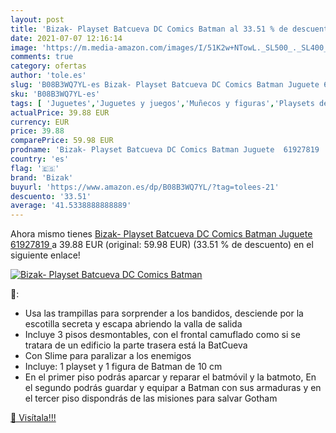 ```yaml
---
layout: post
title: 'Bizak- Playset Batcueva DC Comics Batman al 33.51 % de descuento'
date: 2021-07-07 12:16:14
image: 'https://m.media-amazon.com/images/I/51K2w+NTowL._SL500_._SL400_.jpg'
comments: true
category: ofertas
author: 'tole.es'
slug: 'B08B3WQ7YL-es Bizak- Playset Batcueva DC Comics Batman Juguete 61927819'
sku: 'B08B3WQ7YL-es'
tags: [ 'Juguetes','Juguetes y juegos','Muñecos y figuras','Playsets de figuras de juguete para niños','bizak','bizak-', ]
actualPrice: 39.88 EUR
currency: EUR
price: 39.88
comparePrice: 59.98 EUR
prodname: 'Bizak- Playset Batcueva DC Comics Batman Juguete  61927819 '
country: 'es'
flag: '🇪🇸'
brand: 'Bizak'
buyurl: 'https://www.amazon.es/dp/B08B3WQ7YL/?tag=tolees-21'
descuento: '33.51'
average: '41.5338888888889'
---
```


Ahora mismo tienes [Bizak- Playset Batcueva DC Comics Batman Juguete  61927819 ](https://www.amazon.es/dp/B08B3WQ7YL/?tag=tolees-21) a 39.88 EUR (original: 59.98 EUR) (33.51 %  de descuento) en el siguiente enlace!

[![Bizak- Playset Batcueva DC Comics Batman](https://m.media-amazon.com/images/I/51K2w+NTowL._SL500_._SL400_.jpg)](https://www.amazon.es/dp/B08B3WQ7YL/?tag=tolees-21)

🔎:

- Usa las trampillas para sorprender a los bandidos, desciende por la escotilla secreta y escapa abriendo la valla de salida
- Incluye 3 pisos desmontables, con el frontal camuflado como si se tratara de un edificio la parte trasera está la BatCueva
- Con Slime para paralizar a los enemigos
- Incluye: 1 playset y 1 figura de Batman de 10 cm
- En el primer piso podrás aparcar y reparar el batmóvil y la batmoto, En el segundo podrás guardar y equipar a Batman con sus armaduras y en el tercer piso dispondrás de las misiones para salvar Gotham

[🛒 Visítala!!!](https://www.amazon.es/dp/B08B3WQ7YL/?tag=tolees-21)
